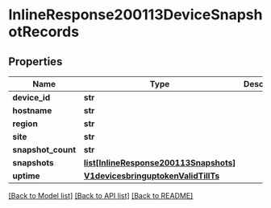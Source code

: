 # InlineResponse200113DeviceSnapshotRecords

## Properties
Name | Type | Description | Notes
------------ | ------------- | ------------- | -------------
**device_id** | **str** |  | [optional] 
**hostname** | **str** |  | [optional] 
**region** | **str** |  | [optional] 
**site** | **str** |  | [optional] 
**snapshot_count** | **str** |  | [optional] 
**snapshots** | [**list[InlineResponse200113Snapshots]**](InlineResponse200113Snapshots.md) |  | [optional] 
**uptime** | [**V1devicesbringuptokenValidTillTs**](V1devicesbringuptokenValidTillTs.md) |  | [optional] 

[[Back to Model list]](../README.md#documentation-for-models) [[Back to API list]](../README.md#documentation-for-api-endpoints) [[Back to README]](../README.md)

